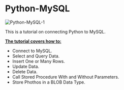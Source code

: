 # Python-MySQL

![Python-MySQL-1](https://user-images.githubusercontent.com/65648983/202136326-eaedac6b-65a0-470c-b1b2-72213abafb7b.png)

This is a tutorial on connecting Python to MySQL. 

<ins>__The tutorial covers how to:__<ins>
  - Connect to MySQL.
  - Select and Query Data.
  - Insert One or Many Rows.
  - Update Data.
  - Delete Data.
  - Call Stored Procedure With and Without Parameters.
  - Store Phothos in a BLOB Data Type.
